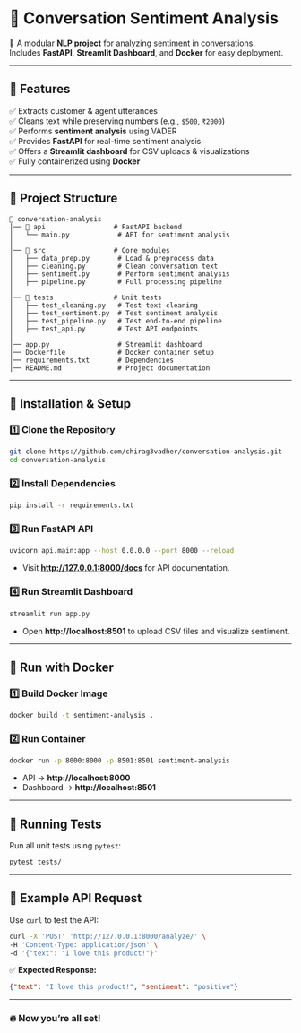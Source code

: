 # 📝 Conversation Sentiment Analysis  
🚀 A modular **NLP project** for analyzing sentiment in conversations.  
Includes **FastAPI**, **Streamlit Dashboard**, and **Docker** for easy deployment.  

---

## 📌 Features  
✅ Extracts customer & agent utterances  
✅ Cleans text while preserving numbers (e.g., `$500`, `₹2000`)  
✅ Performs **sentiment analysis** using VADER  
✅ Provides **FastAPI** for real-time sentiment analysis  
✅ Offers a **Streamlit dashboard** for CSV uploads & visualizations  
✅ Fully containerized using **Docker**  

---

## 📌 Project Structure  
```
📂 conversation-analysis  
│── 📂 api                 # FastAPI backend  
│   └── main.py            # API for sentiment analysis  
│  
│── 📂 src                 # Core modules  
│   ├── data_prep.py       # Load & preprocess data  
│   ├── cleaning.py        # Clean conversation text  
│   ├── sentiment.py       # Perform sentiment analysis  
│   ├── pipeline.py        # Full processing pipeline  
│  
│── 📂 tests               # Unit tests  
│   ├── test_cleaning.py   # Test text cleaning  
│   ├── test_sentiment.py  # Test sentiment analysis  
│   ├── test_pipeline.py   # Test end-to-end pipeline  
│   ├── test_api.py        # Test API endpoints  
│  
│── app.py                 # Streamlit dashboard  
│── Dockerfile             # Docker container setup  
│── requirements.txt       # Dependencies  
│── README.md              # Project documentation  
```

---

## 📌 Installation & Setup  
### 1️⃣ Clone the Repository  
```bash  
git clone https://github.com/chirag3vadher/conversation-analysis.git  
cd conversation-analysis  
```  

### 2️⃣ Install Dependencies  
```bash  
pip install -r requirements.txt  
```  

### 3️⃣ Run FastAPI API  
```bash  
uvicorn api.main:app --host 0.0.0.0 --port 8000 --reload  
```  
- Visit **http://127.0.0.1:8000/docs** for API documentation.  

### 4️⃣ Run Streamlit Dashboard  
```bash  
streamlit run app.py  
```  
- Open **http://localhost:8501** to upload CSV files and visualize sentiment.  

---  

## 📌 Run with Docker  
### 1️⃣ Build Docker Image  
```bash  
docker build -t sentiment-analysis .  
```  
### 2️⃣ Run Container  
```bash  
docker run -p 8000:8000 -p 8501:8501 sentiment-analysis  
```  
- API → **http://localhost:8000**  
- Dashboard → **http://localhost:8501**  

---  

## 📌 Running Tests  
Run all unit tests using `pytest`:  
```bash  
pytest tests/  
```  

---  

## 📌 Example API Request  
Use `curl` to test the API:  
```bash  
curl -X 'POST' 'http://127.0.0.1:8000/analyze/' \  
-H 'Content-Type: application/json' \  
-d '{"text": "I love this product!"}'  
```  
✅ **Expected Response:**  
```json  
{"text": "I love this product!", "sentiment": "positive"}  
```  
---  

### 🔥 Now you’re all set!  
